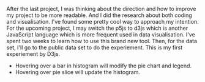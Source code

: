 After the last project, I was thinking about the direction and how to improve my project to be more readable. And I did the research about both coding and visualisation. I've found some pretty cool way to approach my intention. For the upcoming project, I may switch the p5js to d3js which is another JavaScript language which is more frequent used in data visualisation. I've spent two weeks to learn how to use this brand new tool. Then, for the data set, I'll go to the public data set to do the experiement. This is my first experiement by D3js.

- Hovering over a bar in histogram will modify the pie chart and legend.
- Hovering over pie slice will update the histogram.
